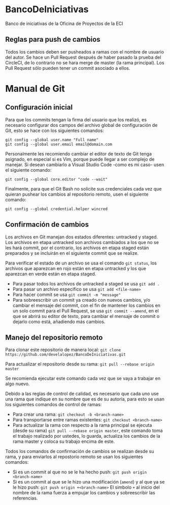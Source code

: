 

# BancoDeIniciativas
Banco de iniciativas de la Oficina de Proyectos de la ECI

## Reglas para push de cambios

Todos los cambios deben ser pusheados a ramas con el nombre de usuario del autor. Se hace un Pull Request después de haber pasado la prueba del CircleCI, de lo contrario no se hara merge de master (la rama principal). Los Pull Request sólo pueden tener un commit asociado a ellos.

# Manual de Git

## Configuración inicial

Para que los commits tengan la firma del usuario que los realizó, es necesario configurar dos campos del archivo global de configuración de Git, esto se hace con los siguientes comandos:

    git config --global user.name "Full name"
    git config --global user.email email@domain.com

Personalmente les recomiendo cambiar el editor de texto de Git tenga asignado, en especial si es Vim, porque puede llegar a ser complejo de manejar. Si desean cambiarlo a Visual Studio Code -como es mi caso- usen el siguiente comando:

    git config --global core.editor "code --wait"

Finalmente, para que el Git Bash no solicite sus credenciales cada vez que quieran pushear los cambios al repositorio remoto, usen el siguiente comando:

    git config --global credential.helper wincred

## Confirmación de cambios

Los archivos en Git manejan dos estados diferentes: untracked y staged. Los archivos en etapa untracked son archivos cambiados a los que no se les hará commit, por el  contrario, los archivos en etapa staged están preparados y se incluirán en el siguiente commit que se realize.

Para verificar el estado de un archivo se usa el comando `git status`, los archivos que aparezcan en rojo están en etapa untracked y los que aparezcan en verde están en etapa staged.

* Para pasar todos los archivos de untracked a staged se usa `git add .`
* Para pasar un archivo especifico se usa `git add <file-name>`
* Para hacer commit se usa `git commit -m "message"`
* Para sobreescribir un commit ya creado con nuevos cambios, y/o cambiar el mensaje del commit, con el fin de mantener los cambios en un solo commit para el Pull Request, se usa `git commit --amend`, en el que se abrirá su editor de texto, para cambiar el mensaje de commit o dejarlo como está, añadiendo más cambios.

## Manejo del repositorio remoto

Para clonar este repositorio de manera local:
	`git clone https://github.com/develalopez/BancoDeIniciativas.git`
	
Para actualizar el repositorio desde su rama:
	`git pull --rebase origin master`

Se recomienda ejecutar este comando cada vez que se vaya a trabajar en algo nuevo.

Debido a las reglas de control de calidad, es necesario que cada uno use una rama que indique en su nombre que es de su autoría, para esto se usan los siguientes comandos de control de ramas:

* Para crear una rama: `git checkout -b <branch-name>`
* Para transportarse entre ramas existentes: `git checkout <branch-name>`
* Para actualizar la rama con respecto a la rama principal se ejecuta (desde su rama) `git pull --rebase origin master`, este comando toma el trabajo realizado por ustedes, lo guarda, actualiza los cambios de la rama master y coloca su trabajo encima de este.

Todos los comandos de confirmación de cambios se realizan desde su rama, y para enviarlos al repostorio remoto se usan los siguientes comandos:
* Si es un commit al que no se le ha hecho push: `git push origin <branch-name>`
* Si es un commit al que se le hizo una modificación (`amend`) y al que ya se le hizo push: 
	`git push origin +<branch-name>`
	El simbolo `+` al inicio del nombre de la rama fuerza a empujar los cambios y sobreescribir las referencias.
